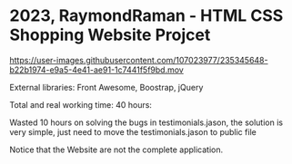 # 2023, RaymondRaman - HTML CSS Shopping Website Projcet



https://user-images.githubusercontent.com/107023977/235345648-b22b1974-e9a5-4e41-ae91-1c7441f5f9bd.mov



External libraries:
Front Awesome, Boostrap, jQuery

Total and real working time:
40 hours: 

Wasted 10 hours on solving the bugs in testimonials.jason, the solution is very simple, 
just need to move the testimonials.jason to public file


Notice that the Website are not the complete application.

